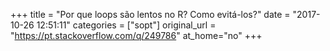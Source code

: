 +++
title = "Por que loops são lentos no R? Como evitá-los?"
date = "2017-10-26 12:51:11"
categories = ["sopt"]
original_url = "https://pt.stackoverflow.com/q/249786"
at_home="no"
+++

